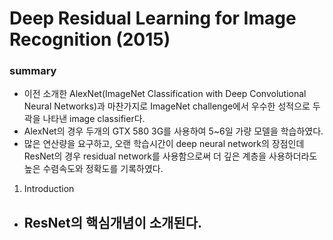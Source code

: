 # Deep Residual Learning for Image Recognition (2015)

### summary
- 이전 소개한 AlexNet(ImageNet Classification with Deep Convolutional Neural Networks)과 마찬가지로 ImageNet challenge에서 우수한 성적으로 두곽을 나타낸 image classifier다.
- AlexNet의 경우 두개의 GTX 580 3G를 사용하여 5~6일 가량 모델을 학습하였다.
- 많은 연산량을 요구하고, 오랜 학습시간이 deep neural network의 장점인데 ResNet의 경우 residual network를 사용함으로써 더 깊은 계층을 사용하더라도 높은 수렴속도와 정확도를 기록하였다.

1. Introduction

- ResNet의 핵심개념이 소개된다.
  - 
